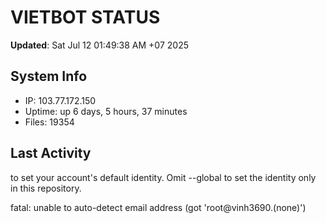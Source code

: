 # VIETBOT STATUS
**Updated**: Sat Jul 12 01:49:38 AM +07 2025

## System Info
- IP: 103.77.172.150
- Uptime: up 6 days, 5 hours, 37 minutes
- Files: 19354

## Last Activity

to set your account's default identity.
Omit --global to set the identity only in this repository.

fatal: unable to auto-detect email address (got 'root@vinh3690.(none)')
